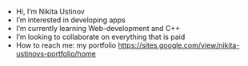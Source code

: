 - Hi, I’m Nikita Ustinov
- I’m interested in developing apps
- I’m currently learning Web-development and C++
- I’m looking to collaborate on everything that is paid
- How to reach me: my portfolio https://sites.google.com/view/nikita-ustinovs-portfolio/home

<!---
NeKitStifling/NeKitStifling is a ✨ special ✨ repository because its `README.md` (this file) appears on your GitHub profile.
You can click the Preview link to take a look at your changes.
--->
